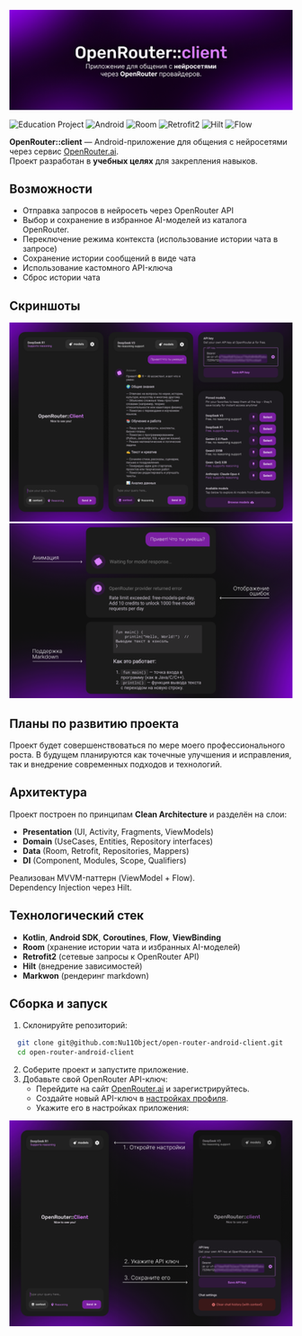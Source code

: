 ![Logo](./assets/logo.png)

![Education Project](https://img.shields.io/badge/education_project-8A2BE2.svg?style=for-the-badge&logoColor=white)
![Android](https://img.shields.io/badge/Android_/_views-%237F52FF?style=for-the-badge&logo=android&logoColor=white)
![Room](https://img.shields.io/badge/room-%237F52FF.svg?style=for-the-badge&logoColor=white)
![Retrofit2](https://img.shields.io/badge/retrofit2-%237F52FF.svg?style=for-the-badge&logoColor=white)
![Hilt](https://img.shields.io/badge/hilt-%237F52FF.svg?style=for-the-badge&logoColor=white)
![Flow](https://img.shields.io/badge/Flow-%237F52FF.svg?style=for-the-badge&logoColor=white)

**OpenRouter::client** — Android-приложение для общения с нейросетями через сервис [OpenRouter.ai](https://openrouter.ai/). <br>Проект разработан в **учебных целях** для закрепления  навыков.

## Возможности 

- Отправка запросов в нейросеть через OpenRouter API
- Выбор и сохранение в избранное AI-моделей из каталога OpenRouter.
- Переключение режима контекста (использование истории чата в запросе)
- Сохранение истории сообщений в виде чата
- Использование кастомного API-ключа
- Сброс истории чата

## Скриншоты

![Screenshots](./assets/screenshots.png)
![Screenshots of messages](./assets/screenshots_messages.png)

## Планы по развитию проекта

Проект будет совершенствоваться по мере моего профессионального роста. В будущем планируются как точечные улучшения и исправления, так и внедрение современных подходов и технологий.

## Архитектура

Проект построен по принципам **Clean Architecture** и разделён на слои:

- **Presentation** (UI, Activity, Fragments, ViewModels)
- **Domain** (UseCases, Entities, Repository interfaces)
- **Data** (Room, Retrofit, Repositories, Mappers)
- **DI** (Component, Modules, Scope, Qualifiers)

Реализован MVVM-паттерн (ViewModel + Flow).<br>
Dependency Injection через Hilt.

## Технологический стек

- **Kotlin**, **Android SDK**, **Coroutines**, **Flow**, **ViewBinding**
- **Room** (хранение истории чата и избранных AI-моделей)
- **Retrofit2** (сетевые запросы к OpenRouter API)
- **Hilt** (внедрение зависимостей)
- **Markwon** (рендеринг markdown)

## Сборка и запуск

1. Склонируйте репозиторий:
```bash
  git clone git@github.com:Nu11Object/open-router-android-client.git
  cd open-router-android-client
```
2. Соберите проект и запустите приложение.
3. Добавьте свой OpenRouter API-ключ:
   - Перейдите на сайт [OpenRouter.ai](https://openrouter.ai/) и зарегистрируйтесь.
   - Создайте новый API-ключ в [настройках профиля](https://openrouter.ai/settings/keys).
   - Укажите его в настройках приложения:

![Screenshot API key](./assets/screenshot_api_key.png)
